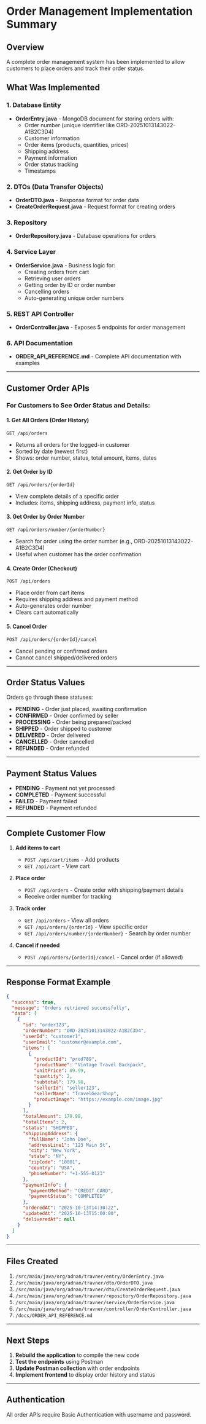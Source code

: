 # Order Management Implementation Summary

## Overview
A complete order management system has been implemented to allow customers to place orders and track their order status.

## What Was Implemented

### 1. Database Entity
- **OrderEntry.java** - MongoDB document for storing orders with:
  - Order number (unique identifier like ORD-20251013143022-A1B2C3D4)
  - Customer information
  - Order items (products, quantities, prices)
  - Shipping address
  - Payment information
  - Order status tracking
  - Timestamps

### 2. DTOs (Data Transfer Objects)
- **OrderDTO.java** - Response format for order data
- **CreateOrderRequest.java** - Request format for creating orders

### 3. Repository
- **OrderRepository.java** - Database operations for orders

### 4. Service Layer
- **OrderService.java** - Business logic for:
  - Creating orders from cart
  - Retrieving user orders
  - Getting order by ID or order number
  - Cancelling orders
  - Auto-generating unique order numbers

### 5. REST API Controller
- **OrderController.java** - Exposes 5 endpoints for order management

### 6. API Documentation
- **ORDER_API_REFERENCE.md** - Complete API documentation with examples

---

## Customer Order APIs

### For Customers to See Order Status and Details:

#### 1. **Get All Orders** (Order History)
```
GET /api/orders
```
- Returns all orders for the logged-in customer
- Sorted by date (newest first)
- Shows: order number, status, total amount, items, dates

#### 2. **Get Order by ID**
```
GET /api/orders/{orderId}
```
- View complete details of a specific order
- Includes: items, shipping address, payment info, status

#### 3. **Get Order by Order Number**
```
GET /api/orders/number/{orderNumber}
```
- Search for order using the order number (e.g., ORD-20251013143022-A1B2C3D4)
- Useful when customer has the order confirmation

#### 4. **Create Order** (Checkout)
```
POST /api/orders
```
- Place order from cart items
- Requires shipping address and payment method
- Auto-generates order number
- Clears cart automatically

#### 5. **Cancel Order**
```
POST /api/orders/{orderId}/cancel
```
- Cancel pending or confirmed orders
- Cannot cancel shipped/delivered orders

---

## Order Status Values

Orders go through these statuses:
- **PENDING** - Order just placed, awaiting confirmation
- **CONFIRMED** - Order confirmed by seller
- **PROCESSING** - Order being prepared/packed
- **SHIPPED** - Order shipped to customer
- **DELIVERED** - Order delivered
- **CANCELLED** - Order cancelled
- **REFUNDED** - Order refunded

---

## Payment Status Values

- **PENDING** - Payment not yet processed
- **COMPLETED** - Payment successful
- **FAILED** - Payment failed
- **REFUNDED** - Payment refunded

---

## Complete Customer Flow

1. **Add items to cart**
   - `POST /api/cart/items` - Add products
   - `GET /api/cart` - View cart

2. **Place order**
   - `POST /api/orders` - Create order with shipping/payment details
   - Receive order number for tracking

3. **Track order**
   - `GET /api/orders` - View all orders
   - `GET /api/orders/{orderId}` - View specific order
   - `GET /api/orders/number/{orderNumber}` - Search by order number

4. **Cancel if needed**
   - `POST /api/orders/{orderId}/cancel` - Cancel order (if allowed)

---

## Response Format Example

```json
{
  "success": true,
  "message": "Orders retrieved successfully",
  "data": [
    {
      "id": "order123",
      "orderNumber": "ORD-20251013143022-A1B2C3D4",
      "userId": "customer1",
      "userEmail": "customer@example.com",
      "items": [
        {
          "productId": "prod789",
          "productName": "Vintage Travel Backpack",
          "unitPrice": 89.99,
          "quantity": 2,
          "subtotal": 179.98,
          "sellerId": "seller123",
          "sellerName": "TravelGearShop",
          "productImage": "https://example.com/image.jpg"
        }
      ],
      "totalAmount": 179.98,
      "totalItems": 2,
      "status": "SHIPPED",
      "shippingAddress": {
        "fullName": "John Doe",
        "addressLine1": "123 Main St",
        "city": "New York",
        "state": "NY",
        "zipCode": "10001",
        "country": "USA",
        "phoneNumber": "+1-555-0123"
      },
      "paymentInfo": {
        "paymentMethod": "CREDIT_CARD",
        "paymentStatus": "COMPLETED"
      },
      "orderedAt": "2025-10-13T14:30:22",
      "updatedAt": "2025-10-13T15:00:00",
      "deliveredAt": null
    }
  ]
}
```

---

## Files Created

1. `/src/main/java/org/adnan/travner/entry/OrderEntry.java`
2. `/src/main/java/org/adnan/travner/dto/OrderDTO.java`
3. `/src/main/java/org/adnan/travner/dto/CreateOrderRequest.java`
4. `/src/main/java/org/adnan/travner/repository/OrderRepository.java`
5. `/src/main/java/org/adnan/travner/service/OrderService.java`
6. `/src/main/java/org/adnan/travner/controller/OrderController.java`
7. `/docs/ORDER_API_REFERENCE.md`

---

## Next Steps

1. **Rebuild the application** to compile the new code
2. **Test the endpoints** using Postman
3. **Update Postman collection** with order endpoints
4. **Implement frontend** to display order history and status

---

## Authentication

All order APIs require Basic Authentication with username and password.

